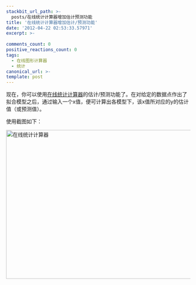 ```yaml
---
stackbit_url_path: >-
  posts/在线统计计算器增加估计预测功能
title: '在线统计计算器增加估计/预测功能'
date: '2012-04-22 02:53:33.57971'
excerpt: >-
  
comments_count: 0
positive_reactions_count: 0
tags: 
  - 在线图形计算器
  - 统计
canonical_url: >-
template: post
---
```

<p>现在，你可以使用<a title="在线统计计算器" href="http://www.zizhujy.com/zh-cn/Ploter" target="_blank">在线统计计算器</a>的估计/预测功能了。在对给定的数据点作出了拟合模型之后，通过输入一个x值，便可计算出各模型下，该x值所对应的y的估计值（或预测值）。</p>  <p>使用截图如下：</p>  <p><a title="在线统计计算器" href="http://www.zizhujy.com/zh-cn/Ploter"><img style="border-bottom: 0px; border-left: 0px; display: inline; border-top: 0px; border-right: 0px" title="在线统计计算器" border="0" alt="在线统计计算器" src="http://www.zizhujy.com/blog/image.axd?picture=image_510.png" width="677" height="406" /></a></p>